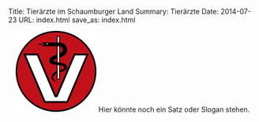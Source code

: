Title: Tierärzte im Schaumburger Land
Summary: Tierärzte
Date: 2014-07-23
URL: index.html
save_as: index.html
<!-- The previous two lines make this the Homepage -->

<div markdown="1">
<header class="image-bg-fluid-height" style="background: url('./images/img02.JPG') no-repeat center center scroll;">

<img class="img-responsive img-center" src="./images/vetmed_logo.svg" alt="Tierärzte-Logo (V und Schlange, die sich um einen Stab windet)">
Hier könnte noch ein Satz oder Slogan stehen.</p>

</header>
</div>

